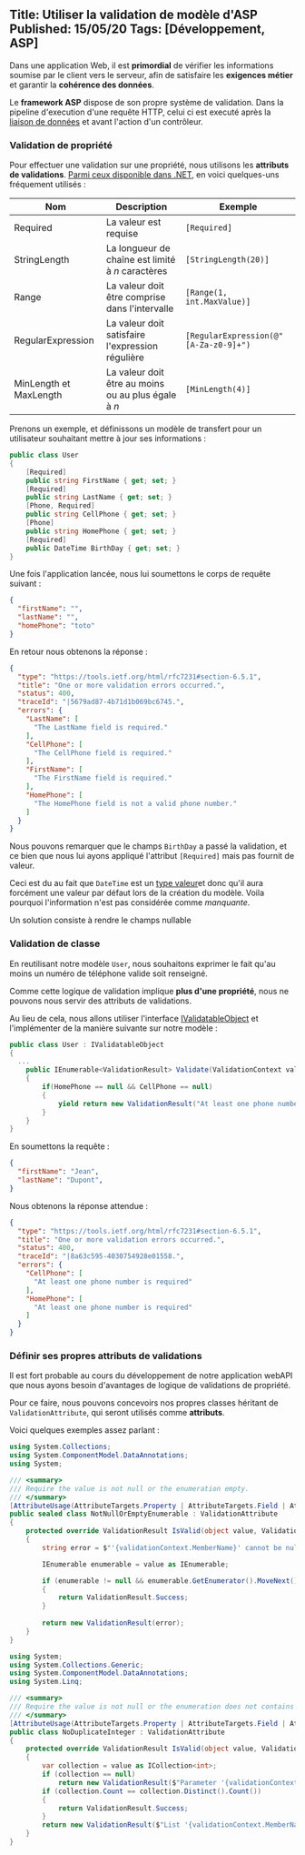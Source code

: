 Title: Utiliser la validation de modèle d'ASP
Published: 15/05/20
Tags: [Développement, ASP]
---

Dans une application Web, il est **primordial** de vérifier les informations soumise par le client vers le serveur, afin de satisfaire les **exigences métier** et garantir la **cohérence des données**.

Le **framework ASP** dispose de son propre système de validation. Dans la pipeline d'execution d'une requête HTTP, celui ci est executé après la [liaison de données](https://docs.microsoft.com/fr-fr/aspnet/core/mvc/models/model-binding) et avant l'action d'un contrôleur.

### Validation de propriété

Pour effectuer une validation sur une propriété, nous utilisons les **attributs de validations**.  [Parmi ceux disponible dans .NET](https://docs.microsoft.com/fr-fr/dotnet/api/system.componentmodel.dataannotations), en voici quelques-uns fréquement utilisés :

Nom | Description | Exemple
--- | --- | ---
Required | La valeur est requise | ```[Required]```
StringLength | La longueur de chaîne est limité à *n* caractères | ```[StringLength(20)]```
Range | La valeur doit être comprise dans l'intervalle | ```[Range(1, int.MaxValue)]```
RegularExpression | La valeur doit satisfaire l'expression régulière | ```[RegularExpression(@"[A-Za-z0-9]+")```
MinLength et MaxLength | La valeur doit être au moins ou au plus égale à *n* | ```[MinLength(4)]```

Prenons un exemple, et définissons un modèle de transfert pour un utilisateur souhaitant mettre à jour ses informations :

```csharp
public class User
{
    [Required]
    public string FirstName { get; set; }
    [Required]
    public string LastName { get; set; }
    [Phone, Required]
    public string CellPhone { get; set; }
    [Phone]
    public string HomePhone { get; set; }
    [Required]
    public DateTime BirthDay { get; set; }
}
```

Une fois l'application lancée, nous lui soumettons le corps de requête suivant :
```json
{
  "firstName": "",
  "lastName": "",
  "homePhone": "toto"
}
```

En retour nous obtenons la réponse :
```json
{
  "type": "https://tools.ietf.org/html/rfc7231#section-6.5.1",
  "title": "One or more validation errors occurred.",
  "status": 400,
  "traceId": "|5679ad87-4b71d1b069bc6745.",
  "errors": {
    "LastName": [
      "The LastName field is required."
    ],
    "CellPhone": [
      "The CellPhone field is required."
    ],
    "FirstName": [
      "The FirstName field is required."
    ],
    "HomePhone": [
      "The HomePhone field is not a valid phone number."
    ]
  }
}
```

Nous pouvons remarquer que le champs ```BirthDay``` a passé la validation, et ce bien que nous lui ayons appliqué l'attribut ```[Required]``` mais pas fournit de valeur.

Ceci est du au fait que ```DateTime``` est un [type valeur](https://docs.microsoft.com/fr-fr/dotnet/csharp/language-reference/builtin-types/value-types)et donc qu'il aura forcément une valeur par défaut lors de la création du modèle. Voila pourquoi l'information n'est pas considérée comme *manquante*.

Un solution consiste à rendre le champs nullable

### Validation de classe

En reutilisant notre modèle ```User```, nous souhaitons exprimer le fait qu'au moins un numéro de téléphone valide soit renseigné.

Comme cette logique de validation implique **plus d'une propriété**, nous ne pouvons nous servir des attributs de validations. 

Au lieu de cela, nous allons utiliser l'interface [IValidatableObject](https://docs.microsoft.com/fr-fr/dotnet/api/system.componentmodel.dataannotations.ivalidatableobject) et l'implémenter de la manière suivante sur notre modèle :

```csharp
public class User : IValidatableObject
{
  ...
    public IEnumerable<ValidationResult> Validate(ValidationContext validationContext)
    {        
        if(HomePhone == null && CellPhone == null)
        {
            yield return new ValidationResult("At least one phone number is required", new [] {nameof(HomePhone), nameof(CellPhone)});
        }
    }
}
```

En soumettons la requête :
```json
{
  "firstName": "Jean",
  "lastName": "Dupont",
}
```

Nous obtenons la réponse attendue :
```json
{
  "type": "https://tools.ietf.org/html/rfc7231#section-6.5.1",
  "title": "One or more validation errors occurred.",
  "status": 400,
  "traceId": "|8a63c595-4030754928e01558.",
  "errors": {
    "CellPhone": [
      "At least one phone number is required"
    ],
    "HomePhone": [
      "At least one phone number is required"
    ]
  }
}
```

### Définir ses propres attributs de validations

Il est fort probable au cours du développement de notre application webAPI que nous ayons besoin d'avantages de logique de validations de propriété. 

Pour ce faire, nous pouvons concevoirs nos propres classes héritant de ```ValidationAttribute```, qui seront utilisés comme **attributs**. 

Voici quelques exemples assez parlant :

```csharp
using System.Collections;
using System.ComponentModel.DataAnnotations;
using System;

/// <summary>
/// Require the value is not null or the enumeration empty.
/// </summary>
[AttributeUsage(AttributeTargets.Property | AttributeTargets.Field | AttributeTargets.Parameter, AllowMultiple = false)]
public sealed class NotNullOrEmptyEnumerable : ValidationAttribute
{
    protected override ValidationResult IsValid(object value, ValidationContext validationContext)
    {
        string error = $"'{validationContext.MemberName}' cannot be null or empty";

        IEnumerable enumerable = value as IEnumerable;

        if (enumerable != null && enumerable.GetEnumerator().MoveNext())
        {
            return ValidationResult.Success;
        }
        
        return new ValidationResult(error);
    }
}
```

```csharp
using System;
using System.Collections.Generic;
using System.ComponentModel.DataAnnotations;
using System.Linq;

/// <summary>
/// Require the value is not null or the enumeration does not contains duplicate integer
/// </summary>
[AttributeUsage(AttributeTargets.Property | AttributeTargets.Field | AttributeTargets.Parameter, AllowMultiple = false)]
public class NoDuplicateInteger : ValidationAttribute
{
    protected override ValidationResult IsValid(object value, ValidationContext validationContext)
    {
        var collection = value as ICollection<int>;
        if (collection == null)
            return new ValidationResult($"Parameter '{validationContext.MemberName}' is not a collection of integers");
        if (collection.Count == collection.Distinct().Count())
        {
            return ValidationResult.Success;
        }
        return new ValidationResult($"List '{validationContext.MemberName}' must not contains duplicated integers.");
    }
}
```

